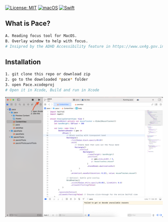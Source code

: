 
[![License: MIT](https://img.shields.io/badge/License-MIT-yellow.svg)](https://opensource.org/licenses/MIT)
[![macOS](https://img.shields.io/badge/macOS-11.0+-blue.svg)](https://www.apple.com/macos/)
[![Swift](https://img.shields.io/badge/Swift-5.5+-orange.svg)](https://swift.org/)

## What is Pace?
```bash
A. Reading focus tool for MacOS. 
B. Overlay window to help with focus. 
# Insipred by the ADHD Accessibility feature in https://www.ux4g.gov.in/
```

## Installation

```bash
1. git clone this repo or download zip
2. go to the downloaded *pace* folder
3. open Pace.xcodeproj
# Open it in Xcode, Build and run in Xcode
```

![alt text](image.png)

